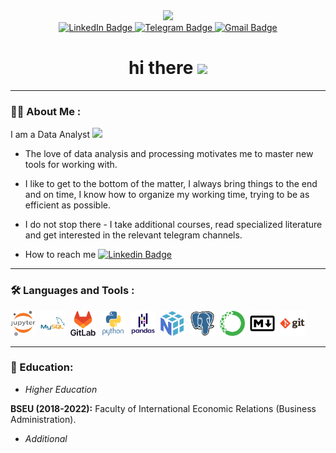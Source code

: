 <div id="header" align="center">
  <img src="https://media.giphy.com/media/JWuBH9rCO2uZuHBFpm/giphy.gif" width="160"/>
</div>
<div id="badges" align="center">
  <a href="https://www.linkedin.com/in/alexandra-tereshka-085769271/">
    <img src="https://img.shields.io/badge/LinkedIn-lightblue?logo=linkedin&logoColor=white&style=flat" alt="LinkedIn Badge"/>
  </a>
  <a href="https://t.me/tereshkaa">
    <img src="https://img.shields.io/badge/Telegram-white?logo=telegram&logoColor=black&style=flat" alt="Telegram Badge"/>
  </a>
  <a href="mailto:didibu18@gmail.com">
    <img src="https://img.shields.io/badge/Gmail-pink?logo=gmail&logoColor=white&style=flat" alt="Gmail Badge"/>
  </a>
</div>
<h1 align="center">
  hi there
  <img src="https://media.giphy.com/media/42xx0590JGrHknXiJy/giphy.gif" width="40px"/>
</h1>

---

### :woman_technologist: About Me :
I am a Data Analyst <img src="https://media.giphy.com/media/l4FGI8GoTL7N4DsyI/giphy.gif" width="30">
- The love of data analysis and processing motivates me to master new tools for working with.

- I like to get to the bottom of the matter, I always bring things to the end and on time, I know how to organize my working time, trying to be as efficient as possible.

- I do not stop there - I take additional courses, read specialized literature and get interested in the relevant telegram channels.

- How to reach me   [![Linkedin Badge](https://img.shields.io/badge/-tereshka-lightblue?style=flat&logo=Linkedin&logoColor=white)](https://www.linkedin.com/in/alexandra-tereshka-085769271/)

---

### :hammer_and_wrench: Languages and Tools : 
<div>
  <img src="https://github.com/devicons/devicon/blob/master/icons/jupyter/jupyter-original-wordmark.svg" title="Jupyter" alt="Jupyter" width="40" height="40"/>&nbsp;
  <img src="https://github.com/devicons/devicon/blob/master/icons/mysql/mysql-original-wordmark.svg" title="MySQL" alt="MySQL" width="40" height="40"/>&nbsp;
  <img src="https://github.com/devicons/devicon/blob/master/icons/gitlab/gitlab-original-wordmark.svg" title="GitLab" alt="GitLab" width="40" height="40"/>&nbsp;
  <img src="https://github.com/devicons/devicon/blob/master/icons/python/python-original-wordmark.svg" title="Python" alt="Python" width="40" height="40"/>&nbsp;
  <img src="https://github.com/devicons/devicon/blob/master/icons/pandas/pandas-original-wordmark.svg" title="pandas" alt="pandas" width="40" height="40"/>&nbsp;
  <img src="https://github.com/devicons/devicon/blob/master/icons/numpy/numpy-original.svg" title="numpy" alt="numpy " width="40" height="40"/>&nbsp;
  <img src="https://github.com/devicons/devicon/blob/master/icons/postgresql/postgresql-original.svg"  title="PostgreSQL" alt="postgreSQL" width="40" height="40"/>&nbsp;
  <img src="https://github.com/devicons/devicon/blob/master/icons/anaconda/anaconda-original.svg" title="Anaconda" alt="Anaconda" width="40" height="40"/>&nbsp;
  <img src="https://github.com/devicons/devicon/blob/master/icons/markdown/markdown-original.svg" title="Markdown"  alt="Markdown" width="40" height="40"/>&nbsp;
  <img src="https://github.com/devicons/devicon/blob/master/icons/git/git-original-wordmark.svg" title="Git" **alt="Git" width="40" height="40"/>
</div>

---

### 📖 Education:
- *Higher Education*

__BSEU (2018-2022):__ Faculty of International Economic Relations (Business Administration). 
- *Additional*
<!--
**tereshkas/tereshkas** is a ✨ _special_ ✨ repository because its `README.md` (this file) appears on your GitHub profile.

Here are some ideas to get you started:

- 🔭 I’m currently working on ...
- 🌱 I’m currently learning ...
- 👯 I’m looking to collaborate on ...
- 🤔 I’m looking for help with ...
- 💬 Ask me about ...
- 📫 How to reach me: ...
- 😄 Pronouns: ...
- ⚡ Fun fact: ...
-->
